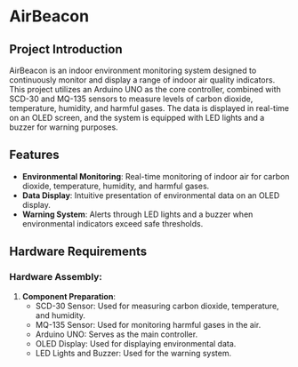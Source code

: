 # AirBeacon

## Project Introduction

AirBeacon is an indoor environment monitoring system designed to continuously monitor and display a range of indoor air quality indicators. This project utilizes an Arduino UNO as the core controller, combined with SCD-30 and MQ-135 sensors to measure levels of carbon dioxide, temperature, humidity, and harmful gases. The data is displayed in real-time on an OLED screen, and the system is equipped with LED lights and a buzzer for warning purposes.

## Features

- **Environmental Monitoring**: Real-time monitoring of indoor air for carbon dioxide, temperature, humidity, and harmful gases.
- **Data Display**: Intuitive presentation of environmental data on an OLED display.
- **Warning System**: Alerts through LED lights and a buzzer when environmental indicators exceed safe thresholds.

## Hardware Requirements

### Hardware Assembly:

1. **Component Preparation**:
   - SCD-30 Sensor: Used for measuring carbon dioxide, temperature, and humidity.
   - MQ-135 Sensor: Used for monitoring harmful gases in the air.
   - Arduino UNO: Serves as the main controller.
   - OLED Display: Used for displaying environmental data.
   - LED Lights and Buzzer: Used for the warning system.
